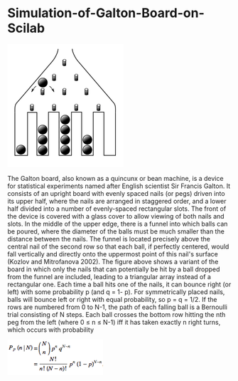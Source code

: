 # Simulation-of-Galton-Board-on-Scilab
   ![Fig](gb.png)

The Galton board, also known as a quincunx or bean machine, is a device for statistical experiments named after English scientist Sir Francis Galton. It consists of an upright board with evenly spaced nails (or pegs) driven into its upper half, where the nails are arranged in staggered order, and a lower half divided into a number of evenly-spaced rectangular slots. The front of the device is covered with a glass cover to allow viewing of both nails and slots. In the middle of the upper edge, there is a funnel into which balls can be poured, where the diameter of the balls must be much smaller than the distance between the nails. The funnel is located precisely above the central nail of the second row so that each ball, if perfectly centered, would fall vertically and directly onto the uppermost point of this nail's surface (Kozlov and Mitrofanova 2002). The figure above shows a variant of the board in which only the nails that can potentially be hit by a ball dropped from the funnel are included, leading to a triangular array instead of a rectangular one. 
	Each time a ball hits one of the nails, it can bounce right (or left) with some probability p (and q = 1- p). For symmetrically placed nails, balls will bounce left or right with equal probability, so p = q = 1/2. If the rows are numbered from 0 to N-1, the path of each falling ball is a Bernoulli trial consisting of N steps. Each ball crosses the bottom row hitting the nth peg from the left (where 0 ≤ n ≤ N-1) iff it has taken exactly n right turns, which occurs with probability 
                                              
![Fig](bd.png)
                                              
